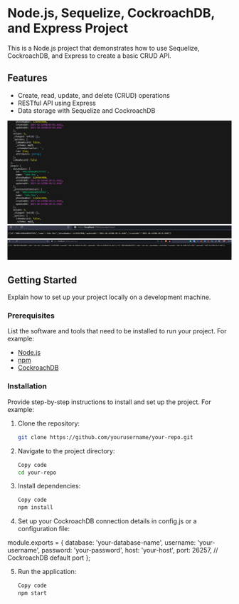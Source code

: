 # Node.js, Sequelize, CockroachDB, and Express Project

This is a Node.js project that demonstrates how to use Sequelize, CockroachDB, and Express to create a basic CRUD API.

## Features

- Create, read, update, and delete (CRUD) operations
- RESTful API using Express
- Data storage with Sequelize and CockroachDB

![terminal](https://github.com/thevargheseshibu/node-sequelize-cockroachDB-crud/blob/master/images/terminal.png)
![insert](https://github.com/thevargheseshibu/node-sequelize-cockroachDB-crud/blob/master/images/insert.png)
![read](https://github.com/thevargheseshibu/node-sequelize-cockroachDB-crud/blob/master/images/read.png)

## Getting Started

Explain how to set up your project locally on a development machine.

### Prerequisites

List the software and tools that need to be installed to run your project. For example:

- [Node.js](https://nodejs.org/)
- [npm](https://www.npmjs.com/)
- [CockroachDB](https://www.cockroachlabs.com/docs/v20.2/build-a-nodejs-app-with-cockroachdb.html)

### Installation

Provide step-by-step instructions to install and set up the project. For example:

1. Clone the repository:

   ```sh
   git clone https://github.com/yourusername/your-repo.git
   ```

2. Navigate to the project directory:

   ```sh
   Copy code
   cd your-repo
   ```

3. Install dependencies:

   ```sh
   Copy code
   npm install
   ```

4. Set up your CockroachDB connection details in config.js or a configuration file:

module.exports = {
database: 'your-database-name',
username: 'your-username',
password: 'your-password',
host: 'your-host',
port: 26257, // CockroachDB default port
};

5. Run the application:

   ```sh
   Copy code
   npm start
   ```
